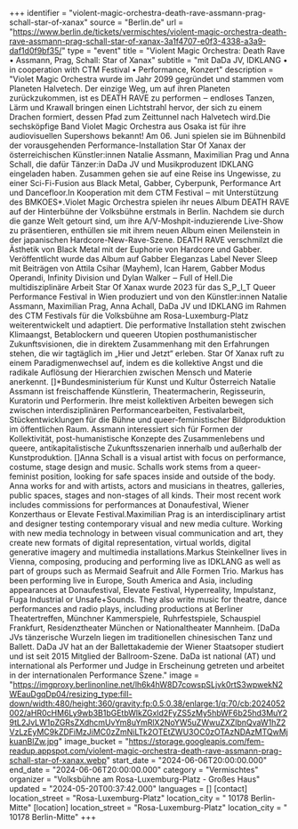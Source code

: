 +++
identifier = "violent-magic-orchestra-death-rave-assmann-prag-schall-star-of-xanax"
source = "Berlin.de"
url = "https://www.berlin.de/tickets/vermischtes/violent-magic-orchestra-death-rave-assmann-prag-schall-star-of-xanax-3a1f4707-e0f3-4338-a3a9-daf1d0f9bf35/"
type = "event"
title = "Violent Magic Orchestra: Death Rave • Assmann, Prag, Schall: Star of Xanax"
subtitle = "mit DaDa JV, IDKLANG • in cooperation with CTM Festival • Performance, Konzert"
description = "Violet Magic Orchestra wurde im Jahr 2099 gegründet und stammen vom Planeten Halvetech. Der einzige Weg, um auf ihren Planeten zurückzukommen, ist es DEATH RAVE zu performen ‒ endloses Tanzen, Lärm und Krawall bringen einen Lichtstrahl hervor, der sich zu einem Drachen formiert, dessen Pfad zum Zeittunnel nach Halvetech wird.Die sechsköpfige Band Violet Magic Orchestra aus Osaka ist für ihre audiovisuellen Supershows bekannt! Am 06. Juni spielen sie im Bühnenbild der vorausgehenden Performance-Installation Star Of Xanax der österreichischen Künstler:innen Natalie Assmann, Maximilian Prag und Anna Schall, die dafür Tänzer:in DaDa JV und Musikproduzent IDKLANG eingeladen haben. Zusammen gehen sie auf eine Reise ins Ungewisse, zu einer Sci-Fi-Fusion aus Black Metal, Gabber, Cyberpunk, Performance Art und Dancefloor.In Kooperation mit dem CTM Festival ‒ mit Unterstützung des BMKOES*.Violet Magic Orchestra spielen ihr neues Album DEATH RAVE auf der Hinterbühne der Volksbühne erstmals in Berlin. Nachdem sie durch die ganze Welt getourt sind, um ihre A/V-Moshpit-induzierende Live-Show zu präsentieren, enthüllen sie mit ihrem neuen Album einen Meilenstein in der japanischen Hardcore-New-Rave-Szene. DEATH RAVE verschmilzt die Ästhetik von Black Metal mit der Euphorie von Hardcore und Gabber. Veröffentlicht wurde das Album auf Gabber Eleganzas Label Never Sleep mit Beiträgen von Attila Csihar (Mayhem), Ican Harem, Gabber Modus Operandi, Infinity Division und Dylan Walker ‒ Full of Hell.Die multidisziplinäre Arbeit Star Of Xanax wurde 2023 für das S_P_I_T Queer Performance Festival in Wien produziert und von den Künstler:innen Natalie Assmann, Maximilian Prag, Anna Achall, DaDa JV und IDKLANG im Rahmen des CTM Festivals für die Volksbühne am Rosa-Luxemburg-Platz weiterentwickelt und adaptiert. Die performative Installation steht zwischen Klimaangst, Betablockern und queeren Utopien posthumanistischer Zukunftsvisionen, die in direktem Zusammenhang mit den Erfahrungen stehen, die wir tagtäglich im „Hier und Jetzt“ erleben. Star Of Xanax ruft zu einem Paradigmenwechsel auf, indem es die kollektive Angst und die radikale Auflösung der Hierarchien zwischen Mensch und Materie anerkennt. []*Bundesministerium für Kunst und Kultur Österreich Natalie Assmann ist freischaffende Künstlerin, Theatermacherin, Regisseurin, Kuratorin und Performerin. Ihre meist kollektiven Arbeiten bewegen sich zwischen interdisziplinären Performancearbeiten, Festivalarbeit, Stückentwicklungen für die Bühne und queer-feministischer Bildproduktion im öffentlichen Raum. Assmann interessiert sich für Formen der Kollektivität, post-humanistische Konzepte des Zusammenlebens und queere, antikapitalistische Zukunftsszenarien innerhalb und außerhalb der Kunstproduktion. []Anna Schall is a visual artist with focus on performance, costume, stage design and music. Schalls work stems from a queer-feminist position, looking for safe spaces inside and outside of the body. Anna works for and with artists, actors and musicians in theatres, galleries, public spaces, stages and non-stages of all kinds. Their most recent work includes commissions for performances at Donaufestival, Wiener Konzerthaus or Elevate Festival.Maximilian Prag is an interdisciplinary artist and designer testing contemporary visual and new media culture. Working with new media technology in between visual communication and art, they create new formats of digital representation, virtual worlds, digital generative imagery and multimedia installations.Markus Steinkellner lives in Vienna, composing, producing and performing live as IDKLANG as well as part of groups such as Mermaid  Seafruit and Alle Formen Trio. Markus has been performing live in Europe, South America and Asia, including appearances at Donaufestival, Elevate Festival, Hyperreality, Impulstanz, Fuga Industrial or Unsafe+Sounds. They also write music for theatre, dance performances and radio plays, including productions at Berliner Theatertreffen, Münchner Kammerspiele, Ruhrfestspiele, Schauspiel Frankfurt, Residenztheater München or Nationaltheater Mannheim. [DaDa JVs tänzerische Wurzeln liegen im traditionellen chinesischen Tanz und Ballett. DaDa JV hat an der Ballettakademie der Wiener Staatsoper studiert und ist seit 2015 Mitglied der Ballroom-Szene. DaDa ist national (AT) und international als Performer und Judge in Erscheinung getreten und arbeitet in der internationalen Performance Szene."
image = "https://imgproxy.berlinonline.net/lh6k4hW8D7cowspSLjvk0rtS3wpwekN2WEauDgqDp04/resizing_type:fill-down/width:480/height:360/gravity:fp:0.5:0.38/enlarge:1/q:70/cb:2024052002/aHR0cHM6Ly9wb3B1bGEtbWlkZGxld2FyZS5zMy5hbWF6b25hd3MuY29tL2JvLW1pZGRsZXdhcmUvYm8uYmRlX2NoYW5uZWwuZXZlbnQvaW1hZ2VzLzEyMC9kZDFiMzJiMC0zZmNiLTk2OTEtZWU3OC0zOTAzNDAzMTQwMjkuanBlZw.jpg"
image_bucket = "https://storage.googleapis.com/fem-readup.appspot.com/violent-magic-orchestra-death-rave-assmann-prag-schall-star-of-xanax.webp"
start_date = "2024-06-06T20:00:00.000"
end_date = "2024-06-06T20:00:00.000"
category = "Vermischtes"
organizer = "Volksbühne am Rosa-Luxemburg-Platz - Großes Haus"
updated = "2024-05-20T00:37:42.000"
languages = []
[contact]
location_street = "Rosa-Luxemburg-Platz"
location_city = " 10178 Berlin-Mitte"
[location]
location_street = "Rosa-Luxemburg-Platz"
location_city = " 10178 Berlin-Mitte"
+++